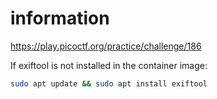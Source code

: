 # information
https://play.picoctf.org/practice/challenge/186

If exiftool is not installed in the container image:
```bash
sudo apt update && sudo apt install exiftool
```
